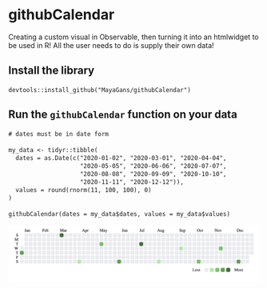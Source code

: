 # githubCalendar
Creating a custom visual in Observable, then turning it into an htmlwidget to be used in R! All the user needs to do is supply their own data!


## Install the library
```
devtools::install_github("MayaGans/githubCalendar")
```

## Run the `githubCalendar` function on your data

```
# dates must be in date form

my_data <- tidyr::tibble(
  dates = as.Date(c("2020-01-02", "2020-03-01", "2020-04-04",
                    "2020-05-05", "2020-06-06", "2020-07-07",
                    "2020-08-08", "2020-09-09", "2020-10-10",
                    "2020-11-11", "2020-12-12")),
  values = round(rnorm(11, 100, 100), 0)                 
)

githubCalendar(dates = my_data$dates, values = my_data$values)

```


![](readme.png)
